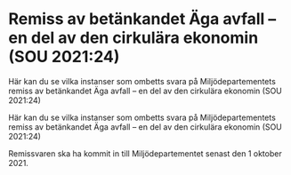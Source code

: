 # Remiss av betänkandet Äga avfall – en del av den cirkulära ekonomin (SOU 2021:24)

Här kan du se vilka instanser som ombetts svara på Miljödepartementets remiss av betänkandet Äga avfall – en del av den cirkulära ekonomin (SOU 2021:24)

Här kan du se vilka instanser som ombetts svara på Miljödepartementets remiss av betänkandet Äga avfall – en del av den cirkulära ekonomin (SOU 2021:24)

Remissvaren ska ha kommit in till Miljödepartementet senast den 1 oktober 2021.
